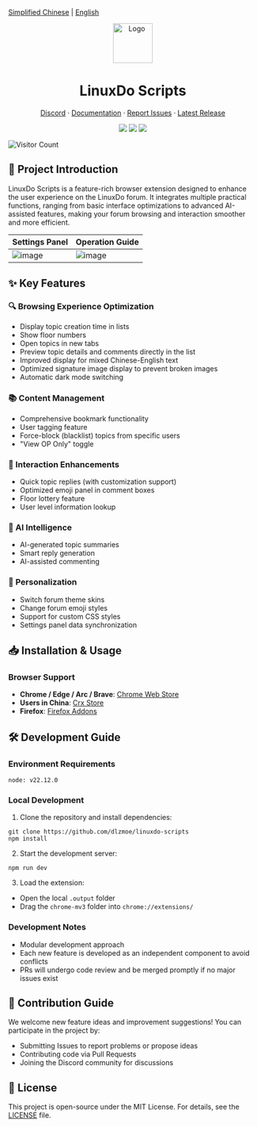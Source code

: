 [Simplified Chinese](README.md) | [English](README_EN.md)  

<div align="center">  
  <a href="https://github.com/dlzmoe/linuxdo-scripts">  
    <img src="https://github.com/dlzmoe/linuxdo-scripts/blob/main/public/icon/128.png?raw=true" alt="Logo" width="80" height="80">  
  </a>  

  <h1>LinuxDo Scripts</h1>  

  <p>  
    <a href="https://discord.gg/n2pErsD7Kg">Discord</a>  
    ·  
    <a href="https://linuxdo-scripts.zishu.me">Documentation</a>  
    ·  
    <a href="https://github.com/dlzmoe/linuxdo-scripts/issues/new/choose">Report Issues</a>  
    ·  
    <a href="https://github.com/dlzmoe/linuxdo-scripts/releases/latest">Latest Release</a>  
  </p>  

  <p>  
    <img src="https://img.shields.io/github/stars/dlzmoe/linuxdo-scripts?style=flat&label=Github%20Stars">  
    <img src="https://img.shields.io/chrome-web-store/users/fbgblmjbeebanackldpbmpacppflgmlj?style=flat&label=Chrome%20Web%20Store">  
    <img src="https://img.shields.io/github/license/dlzmoe/linuxdo-scripts?style=flat&">  
  </p>  
</div>  

![Visitor Count](https://profile-counter.glitch.me/dlzmoe-linuxdo-scripts/count.svg)  

## 📖 Project Introduction  

LinuxDo Scripts is a feature-rich browser extension designed to enhance the user experience on the LinuxDo forum. It integrates multiple practical functions, ranging from basic interface optimizations to advanced AI-assisted features, making your forum browsing and interaction smoother and more efficient.  

| Settings Panel                                                                                  | Operation Guide                                                                                  |  
| ----------------------------------------------------------------------------------------- | ----------------------------------------------------------------------------------------- |  
| ![image](https://github.com/user-attachments/assets/8824696c-f2d4-4cfd-8273-901a3d007a39) | ![image](https://github.com/user-attachments/assets/a052a816-3209-4e3d-ba5d-252b6518bf55) |  

## ✨ Key Features  

### 🔍 Browsing Experience Optimization  
- Display topic creation time in lists  
- Show floor numbers  
- Open topics in new tabs  
- Preview topic details and comments directly in the list  
- Improved display for mixed Chinese-English text  
- Optimized signature image display to prevent broken images  
- Automatic dark mode switching  

### 📚 Content Management  
- Comprehensive bookmark functionality  
- User tagging feature  
- Force-block (blacklist) topics from specific users  
- "View OP Only" toggle  

### 💬 Interaction Enhancements  
- Quick topic replies (with customization support)  
- Optimized emoji panel in comment boxes  
- Floor lottery feature  
- User level information lookup  

### 🤖 AI Intelligence  
- AI-generated topic summaries  
- Smart reply generation  
- AI-assisted commenting  

### 🎨 Personalization  
- Switch forum theme skins  
- Change forum emoji styles  
- Support for custom CSS styles  
- Settings panel data synchronization  

## 📥 Installation & Usage  

### Browser Support  
- **Chrome / Edge / Arc / Brave**: [Chrome Web Store](https://chromewebstore.google.com/detail/fbgblmjbeebanackldpbmpacppflgmlj)  
- **Users in China**: [Crx Store](https://www.crxsoso.com/webstore/detail/fbgblmjbeebanackldpbmpacppflgmlj)  
- **Firefox**: [Firefox Addons](https://addons.mozilla.org/zh-CN/firefox/addon/linux_do-scripts/)  

## 🛠️ Development Guide  

### Environment Requirements  
```  
node: v22.12.0  
```  

### Local Development  
1. Clone the repository and install dependencies:  
```shell  
git clone https://github.com/dlzmoe/linuxdo-scripts  
npm install  
```  

2. Start the development server:  
```shell  
npm run dev  
```  

3. Load the extension:  
- Open the local `.output` folder  
- Drag the `chrome-mv3` folder into `chrome://extensions/`  

### Development Notes  
- Modular development approach  
- Each new feature is developed as an independent component to avoid conflicts  
- PRs will undergo code review and be merged promptly if no major issues exist  

## 🤝 Contribution Guide  

We welcome new feature ideas and improvement suggestions! You can participate in the project by:  
- Submitting Issues to report problems or propose ideas  
- Contributing code via Pull Requests  
- Joining the Discord community for discussions  

## 📄 License  

This project is open-source under the MIT License. For details, see the [LICENSE](LICENSE) file.